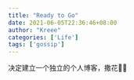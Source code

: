 ```yaml
---
title: "Ready to Go"
date: 2021-06-05T22:36:46+08:00
author: "Kreee"
categories: ['Life']
tags: ['gossip']
---
```

决定建立一个独立的个人博客，撒花🎉🎉
